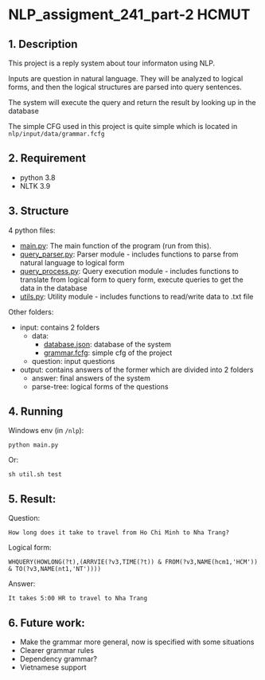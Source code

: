 # NLP_assigment_241_part-2 HCMUT

## 1. Description
This project is a reply system about tour informaton using NLP.

Inputs are question in natural language. They will be analyzed to logical forms, and then the logical structures are parsed into query sentences.

The system will execute the query and return the result by looking up in the database

The simple CFG used in this project is quite simple which is located in `nlp/input/data/grammar.fcfg`

## 2. Requirement
- python 3.8
- NLTK 3.9

## 3. Structure
4 python files:
- [main.py](main.py): The main function of the program (run from this).
- [query_parser.py](query_parser.py): Parser module - includes functions to parse from natural language to logical form
- [query_process.py](query_process.py): Query execution module - includes functions to translate from logical form to query form, execute queries to get the data in the database
- [utils.py](utils.py): Utility module - includes functions to read/write data to .txt file

Other folders:
- input: contains 2 folders
    - data: 
        - [database.json](database.json): database of the system
        - [grammar.fcfg](grammar.fcfg): simple cfg of the project
    - question: input questions
- output: contains answers of the former which are divided into 2 folders 
    - answer: final answers of the system
    - parse-tree: logical forms of the questions

## 4. Running
Windows env (in `/nlp`):
```
python main.py
```
Or:
```
sh util.sh test
```

## 5. Result:
Question:
```
How long does it take to travel from Ho Chi Minh to Nha Trang?
```
Logical form:
```
WHQUERY(HOWLONG(?t),(ARRVIE(?v3,TIME(?t)) & FROM(?v3,NAME(hcm1,'HCM')) & TO(?v3,NAME(nt1,'NT'))))
```
Answer:
```
It takes 5:00 HR to travel to Nha Trang
```

## 6. Future work:
- Make the grammar more general, now is specified with some situations
- Clearer grammar rules
- Dependency grammar?
- Vietnamese support
